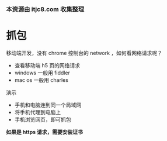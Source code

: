 ### 本资源由 itjc8.com 收集整理
# 抓包

移动端开发，没有 chrome 控制台的 network ，如何看网络请求呢？

- 查看移动端 h5 页的网络请求
- windows 一般用 fiddler
- mac os 一般用 charles

演示

- 手机和电脑连到同一个局域网
- 将手机代理到电脑上
- 手机浏览网页，即可抓包

**如果是 https 请求，需要安装证书**
